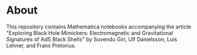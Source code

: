 # About
This repository contains Mathematica notebooks accompanying the article "Exploring Black Hole Mimickers: Electromagnetic and Gravitational Signatures of AdS Black Shells" by Suvendu Giri, Ulf Danielsson, Luis Lehner, and Frans Pretorius.
